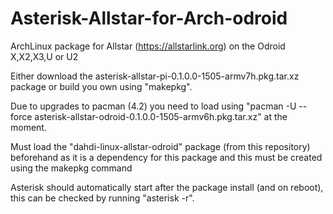 Asterisk-Allstar-for-Arch-odroid
============================

ArchLinux package for Allstar (https://allstarlink.org) on the Odroid X,X2,X3,U or U2

Either download the asterisk-allstar-pi-0.1.0.0-1505-armv7h.pkg.tar.xz package or build you own using "makepkg".

Due to upgrades to pacman (4.2) you need to load using "pacman -U --force asterisk-allstar-odroid-0.1.0.0-1505-armv6h.pkg.tar.xz" at the moment.

Must load the "dahdi-linux-allstar-odroid" package (from this repository) beforehand as it is a dependency for this package and this must be created using the makepkg command

Asterisk should automatically start after the package install (and on reboot), this can be checked by running "asterisk -r".
